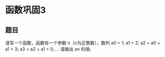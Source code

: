 # 函数巩固3

## 题目

请写一个函数，函数有一个参数 n（n为正整数），数列 a0 = 1; a1 = 2; a2 = a0 + a1 = 3; a3 = a2 + a1 = 5;.... 请输出 an 的值;
